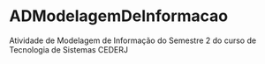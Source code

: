 # ADModelagemDeInformacao
Atividade de Modelagem de Informação do Semestre 2 do curso de Tecnologia de Sistemas CEDERJ
